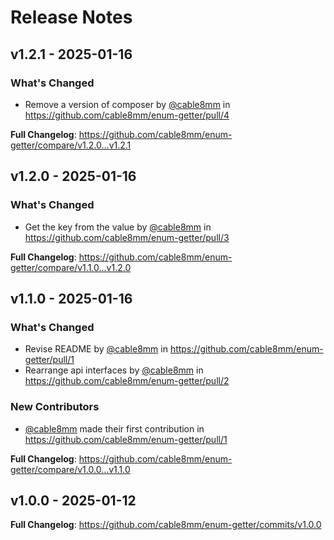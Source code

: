 # Release Notes

## v1.2.1 - 2025-01-16

### What's Changed

* Remove a version of composer by [@cable8mm](https://github.com/cable8mm) in https://github.com/cable8mm/enum-getter/pull/4

**Full Changelog**: https://github.com/cable8mm/enum-getter/compare/v1.2.0...v1.2.1

## v1.2.0 - 2025-01-16

### What's Changed

* Get the key from the value by [@cable8mm](https://github.com/cable8mm) in https://github.com/cable8mm/enum-getter/pull/3

**Full Changelog**: https://github.com/cable8mm/enum-getter/compare/v1.1.0...v1.2.0

## v1.1.0 - 2025-01-16

### What's Changed

* Revise README by [@cable8mm](https://github.com/cable8mm) in https://github.com/cable8mm/enum-getter/pull/1
* Rearrange api interfaces by [@cable8mm](https://github.com/cable8mm) in https://github.com/cable8mm/enum-getter/pull/2

### New Contributors

* [@cable8mm](https://github.com/cable8mm) made their first contribution in https://github.com/cable8mm/enum-getter/pull/1

**Full Changelog**: https://github.com/cable8mm/enum-getter/compare/v1.0.0...v1.1.0

## v1.0.0 - 2025-01-12

**Full Changelog**: https://github.com/cable8mm/enum-getter/commits/v1.0.0
